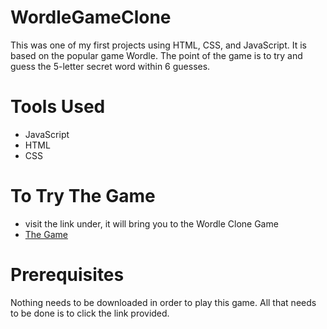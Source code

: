 # WordleGameClone
This was one of my first projects using HTML, CSS, and JavaScript.
It is based on the popular game Wordle.
The point of the game is to try and guess the 5-letter secret word within 6 guesses.

# Tools Used
* JavaScript
* HTML
* CSS

# To Try The Game
* visit the link under, it will bring you to the Wordle Clone Game
* [The Game](https://amarhadzic.github.io/WordleGameClone/)

# Prerequisites
Nothing needs to be downloaded in order to play this game. All that needs to be done is to click the link provided.
